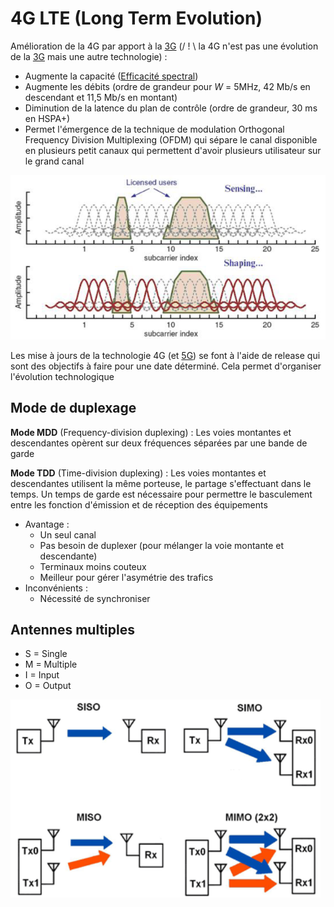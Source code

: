 # 4G LTE (Long Term Evolution)

Amélioration de la 4G par apport à la [3G](3G.md) (/ ! \ la 4G n'est pas une évolution de la [3G](3G.md) mais une autre technologie) :

- Augmente la capacité ([Efficacité spectral](Efficacité%20spectral.md))
- Augmente les débits (ordre de grandeur pour $W$ = 5MHz, 42 Mb/s en descendant et 11,5 Mb/s en montant)
- Diminution de la latence du plan de contrôle (ordre de grandeur, 30 ms en HSPA+)
- Permet l'émergence de la technique de modulation Orthogonal Frequency Division Multiplexing (OFDM)  qui sépare le canal disponible en plusieurs petit canaux qui permettent d'avoir plusieurs utilisateur sur le grand canal

![](attachments/Pasted%20image%2020230607093920.png)

Les mise à jours de la technologie 4G (et [5G](5G.md)) se font à l'aide de release qui sont des objectifs à faire pour une date déterminé. Cela permet d'organiser l'évolution technologique

## Mode de duplexage

**Mode MDD** (Frequency-division duplexing) : Les voies montantes et descendantes opèrent sur deux fréquences séparées par une bande de garde

**Mode TDD** (Time-division duplexing) : Les voies montantes et descendantes utilisent la même porteuse, le partage s'effectuant dans le temps. Un temps de garde est nécessaire pour permettre le basculement entre les fonction d'émission et de réception des équipements
- Avantage :
	- Un seul canal
	- Pas besoin de duplexer (pour mélanger la voie montante et descendante)
	- Terminaux moins couteux
	- Meilleur pour gérer l'asymétrie des trafics
- Inconvénients :
	- Nécessité de synchroniser

## Antennes multiples

- S = Single
- M = Multiple
- I = Input
- O = Output

![](attachments/Pasted%20image%2020230607093409.png)